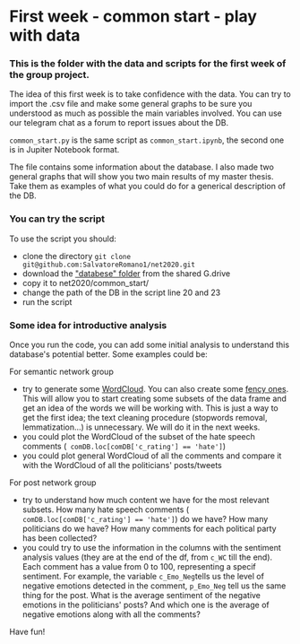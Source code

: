 # First week - common start - play with data
### This is the folder with the data and scripts for the first week of the group project.

The idea of this first week is to take confidence with the data.
You can try to import the .csv file and make some general graphs to be sure you understood as much as possible the main variables involved.
You can use our telegram chat as a forum to report issues about the DB.

```common_start.py``` is the same script as ```common_start.ipynb```, the second one is in Jupiter Notebook format.

The file contains some information about the database.
I also made two general graphs that will show you two main results of my master thesis. 
Take them as examples of what you could do for a generical description of the DB.

### You can try the script
To use the script you should:
- clone the directory ```git clone git@github.com:SalvatoreRomano1/net2020.git```
- download the ["databese" folder](https://drive.google.com/drive/folders/1q6U4JlQadPKRWbAAeXQsRTcVX4PSlG0b?usp=sharing) from the shared G.drive 
- copy it to net2020/common_start/
- change the path of the DB in the script line 20 and 23
- run the script


### Some idea for introductive analysis
Once you run the code, you can add some initial analysis to understand this database's potential better.
Some examples could be:

For semantic network group
- try to generate some [WordCloud](https://amueller.github.io/word_cloud/auto_examples/index.html#example-gallery). You can also create some [fency ones](https://github.com/amueller/word_cloud). This will allow you to start creating some subsets of the data frame and get an idea of the words we will be working with. This is just a way to get the first idea; the text cleaning procedure (stopwords removal, lemmatization...) is unnecessary. We will do it in the next weeks.
- you could plot the WordCloud of the subset of the hate speech comments (``` comDB.loc[comDB['c_rating'] == 'hate']```)
- you could plot general WordCloud of all the comments and compare it with the WordCloud of all the politicians' posts/tweets

For post network group
- try to understand how much content we have for the most relevant subsets. How many hate speech comments (``` comDB.loc[comDB['c_rating'] == 'hate']```) do we have? How many politicians do we have? How many comments for each political party has been collected? 
- you could try to use the information in the columns with the sentiment analysis values (they are at the end of the df, from ```c_WC``` till the end). Each comment has a value from 0 to 100, representing a specif sentiment. For example, the variable ```c_Emo_Neg```tells us the level of negative emotions detected in the comment, ```p_Emo_Neg``` tell us the same thing for the post. What is the average sentiment of the negative emotions in the politicians' posts? And which one is the average of negative emotions along with all the comments? 

Have fun!
